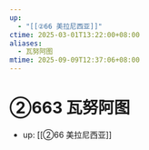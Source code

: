 ```yaml
---
up:
  - "[[②66 美拉尼西亚]]"
ctime: 2025-03-01T13:22:00+08:00
aliases:
  - 瓦努阿图
mtime: 2025-09-09T12:37:06+08:00
---
```


# ②663 瓦努阿图

- up: [[②66 美拉尼西亚]]
